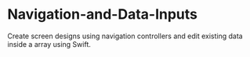 # Navigation-and-Data-Inputs
Create screen designs using navigation controllers and edit existing data inside a array using Swift.
